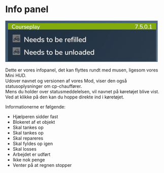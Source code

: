 # Info panel

![Image](../assets/images/infopanel_0_0_480_130.png)

  
Dette er vores infopanel, det kan flyttes rundt med musen, ligesom vores Mini HUD.  
Udover navnet og versionen af ​​vores Mod, viser den også statusoplysninger om cp-chauffører.  
Mens du holder over statusmeddelelsen, vil navnet på køretøjet blive vist.  
Ved at klikke på den kan du hoppe direkte ind i køretøjet.  

  
Informationerne er følgende:  
- Hjælperen sidder fast  
- Blokeret af et objekt  
- Skal tankes op  
- Skal tankes op  
- Skal repareres  
- Skal fyldes op igen  
- Skal losses  
- Arbejdet er udført  
- Ikke nok penge  
- Venter på at regnen stopper  

